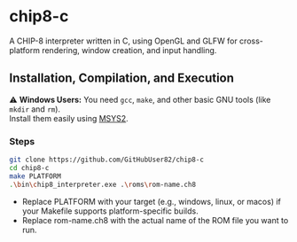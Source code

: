 # chip8-c

A CHIP-8 interpreter written in C, using OpenGL and GLFW for cross-platform rendering, window creation, and input handling.

## Installation, Compilation, and Execution

⚠️ **Windows Users:** You need `gcc`, `make`, and other basic GNU tools (like `mkdir` and `rm`).  
Install them easily using [MSYS2](https://www.msys2.org/).

### Steps

```bash
git clone https://github.com/GitHubUser82/chip8-c
cd chip8-c
make PLATFORM
.\bin\chip8_interpreter.exe .\roms\rom-name.ch8
```
- Replace PLATFORM with your target (e.g., windows, linux, or macos) if your Makefile supports platform-specific builds.
- Replace rom-name.ch8 with the actual name of the ROM file you want to run.